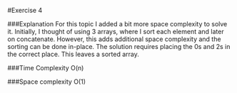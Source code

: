 #Exercise 4

###Explanation
For this topic I added a bit more space complexity to solve it.
Initially, I thought of using 3 arrays, where I sort each element and later on concatenate.
However, this adds additional space complexity and the sorting can be done in-place.
The solution requires placing the 0s and 2s in the correct place.
This leaves a sorted array.

###Time Complexity
O(n)

###Space complexity
O(1)